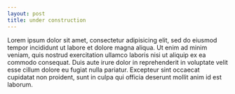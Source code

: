 ```yaml
--- 
layout: post 
title: under construction
--- 
```


Lorem ipsum dolor sit amet, consectetur adipisicing elit, sed do eiusmod tempor incididunt ut labore et dolore magna aliqua. Ut enim ad minim veniam, quis nostrud exercitation ullamco laboris nisi ut aliquip ex ea commodo consequat. Duis aute irure dolor in reprehenderit in voluptate velit esse cillum dolore eu fugiat nulla pariatur. Excepteur sint occaecat cupidatat non proident, sunt in culpa qui officia deserunt mollit anim id est laborum.

<script type="text/javascript" src="http://www.wolfram.com/cdf-player/plugin/v2.1/cdfplugin.js"></script>
<script type="text/javascript">
var cdf = new cdfplugin();
cdf.setDefaultContent('<a href="http://www.wolfram.com/cdf-player/"><img  src="{{ site.baseurl }}/cdf/Untitled.png"></a>');
cdf.embed('{{ site.baseurl }}/cdf/Untitled.cdf', 684, 686);
</script>
